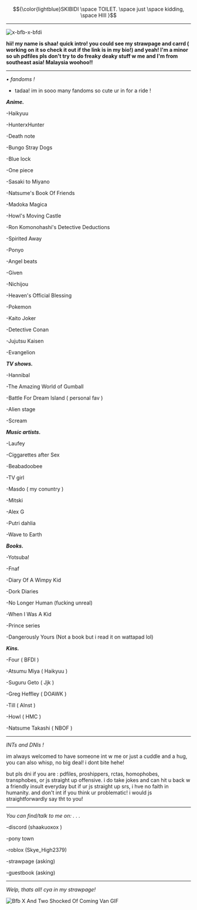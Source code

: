 $${\color{lightblue}SKIBIDI \space TOILET. \space just \space  kidding, \space HIII }$$

-----------------------
   ![x-bfb-x-bfdi](https://github.com/user-attachments/assets/150fa693-6bc1-467f-b1fc-0d71fb6a06e8)

   **hii! my name is shaa! quick intro! you could see my strawpage and carrd ( working on it so check it out if the link is in my bio!) and yeah! I'm a minor so uh pdfiles pls don't try to do freaky deaky stuff w me and I'm from southeast asia! Malaysia woohoo!!**

---------------------
   *• fandoms !*

   - tadaa! im in sooo many fandoms so cute ur in for a ride !


   ***Anime.*** 
   
   -Haikyuu
   
   -HunterxHunter
   
   -Death note
   
   -Bungo Stray Dogs
   
   -Blue lock
   
   -One piece
   
   -Sasaki to Miyano
   
   -Natsume's Book Of Friends
   
   -Madoka Magica
   
   -Howl's Moving Castle
   
   -Ron Komonohashi's Detective Deductions
   
   -Spirited Away
   
   -Ponyo
   
   -Angel beats
   
   -Given
   
   -Nichijou
   
   -Heaven's Official Blessing
   
   -Pokemon
   
   -Kaito Joker
   
   -Detective Conan
   
   -Jujutsu Kaisen

   -Evangelion


  ***TV shows.***
 
  -Hannibal
  
  -The Amazing World of Gumball
  
  -Battle For Dream Island ( personal fav )
  
  -Alien stage
  
  -Scream


  ***Music artists.***
 
  -Laufey
  
  -Ciggarettes after Sex
  
  -Beabadoobee
  
  -TV girl
  
  -Masdo ( my conuntry )
  
  -Mitski
  
  -Alex G
  
  -Putri dahlia
  
  -Wave to Earth


  ***Books.***

  -Yotsuba!
  
  -Fnaf
  
  -Diary Of A Wimpy Kid
  
  -Dork Diaries
  
  -No Longer Human (fucking unreal)
  
  -When I Was A Kid
  
  -Prince series

  -Dangerously Yours (Not a book but i read it on wattapad lol)


  ***Kins.***

  -Four ( BFDI )

  -Atsumu Miya ( Haikyuu )

  -Suguru Geto ( Jjk )

  -Greg Heffley ( DOAWK )

  -Till ( Alnst )

  -Howl ( HMC )

  -Natsume Takashi ( NBOF )
  

  

   -----------------

   *INTs and DNIs !*

   im always welcomed to have someone int w me or just a cuddle and a hug, you can also whisp, no big deal! i dont bite hehe!

   but pls dni if you are : pdfiles, proshippers, rctas, homophobes, transphobes, or js straight up offensive. i do take jokes and can hit u back w a friendly insult everyday but if ur js straight up srs, i hve no faith in humanity. and don't int if you think ur problematic! i would js straightforwardly say tht to you!

   -------------

   *You can find/talk to me on: . . .*

   -discord (shaakuoxox )
   
   -pony town
   
   -roblox (Skye_High2379)
   
   -strawpage (asking)
   
   -guestbook (asking)

   -------------

   *Welp, thats all! cya in my strawpage!*

   <img src="https://gifdb.com/images/high/bfb-x-and-two-shocked-of-coming-van-jw33rzd0ek5smyxg.gif" alt="Bfb X And Two Shocked Of Coming Van GIF"/>

                                                                                 
   

   
  

   
                                                                      





  

<!--
**shaasdiary/shaasdiary** is a ✨ _special_ ✨ repository because its `README.md` (this file) appears on your GitHub profile.

Here are some ideas to get you started:

- 🔭 I’m currently working on ...
- 🌱 I’m currently learning ...
- 👯 I’m looking to collaborate on ...
- 🤔 I’m looking for help with ...
- 💬 Ask me about ...
- 📫 How to reach me: ...
- 😄 Pronouns: ...
- ⚡ Fun fact: ...
-->
